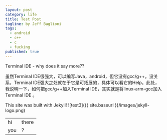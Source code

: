 ```yaml
---
layout: post
category: life
title: Test Post
tagline: by Jeff Baglioni
tags: 
  - android
  - c++
  - c
  - fucking
published: true
---
```


Terminal IDE - why does it say more??

虽然Terminal IDE很强大，可以编写Java，android，但它没有gcc/g++。没关系，Terminal IDE强大之处就在于它是可拓展的，具体可以看它的Help。此处，我说明一下，如何把gcc/g++加入Terminal IDE，其实就是将linux-arm-gcc加入Terminal IDE 。


This site was built with Jekyll!
![test3]({{ site.baseurl }}/images/jekyll-logo.png)

<table>
<tr><td>hi</td><td>there</td></tr>
<tr><td>you</td><td>?</td></tr>
</table>